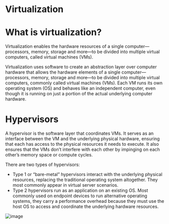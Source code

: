 # Virtualization
# What is virtualization?
Virtualization enables the hardware resources of a single computer—processors, memory, storage and more—to be divided into multiple virtual computers, called virtual machines (VMs). 

Virtualization uses software to create an abstraction layer over computer hardware that allows the hardware elements of a single computer—processors, memory, storage and more—to be divided into multiple virtual computers, commonly called virtual machines (VMs). Each VM runs its own operating system (OS) and behaves like an independent computer, even though it is running on just a portion of the actual underlying computer hardware.
#  Hypervisors 
A hypervisor is the software layer that coordinates VMs. It serves as an interface between the VM and the underlying physical hardware, ensuring that each has access to the physical resources it needs to execute. It also ensures that the VMs don’t interfere with each other by impinging on each other’s memory space or compute cycles.

There are two types of hypervisors:

 - Type 1 or “bare-metal” hypervisors interact with the underlying physical resources, replacing the traditional operating system altogether. They most commonly appear in virtual server scenarios.
 - Type 2 hypervisors run as an application on an existing OS. Most commonly used on endpoint devices to run alternative operating systems, they carry a performance overhead because they must use the host OS to access and coordinate the underlying hardware resources.

![image](https://github.com/mallikharjuna160003/30-Days-of-AWS/assets/74324685/d54260ae-2448-4bdb-b49d-bb5676f09ccd)


